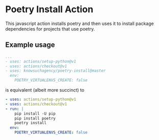 # Poetry Install Action

This javascript action installs poetry and then uses it to install package dependencies
for projects that use poetry.

## Example usage

```yaml
...
- uses: actions/setup-python@v1
- uses: actions/checkout@v1
- uses: knowsuchagency/poetry-install@master
  env:
    POETRY_VIRTUALENVS_CREATE: false
```

is equivalent (albeit more succinct) to

```yaml
- uses: actions/setup-python@v1
- uses: actions/checkout@v1
- run: |
    pip install -U pip
    pip install poetry
    poetry install
  env:
    POETRY_VIRTUALENVS_CREATE: false
```